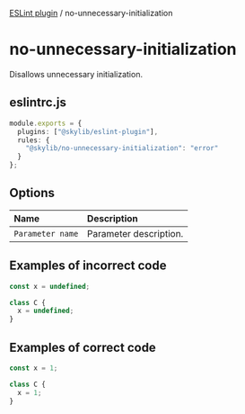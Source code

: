 [ESLint plugin](index.md) / no-unnecessary-initialization

# no-unnecessary-initialization

Disallows unnecessary initialization.

## eslintrc.js

```ts
module.exports = {
  plugins: ["@skylib/eslint-plugin"],
  rules: {
    "@skylib/no-unnecessary-initialization": "error"
  }
};
```

## Options

| Name | Description |
| :------ | :------ |
| `Parameter name` | Parameter description. |


## Examples of incorrect code

```ts
const x = undefined;

class C {
  x = undefined;
}
```

## Examples of correct code

```ts
const x = 1;

class C {
  x = 1;
}
```
